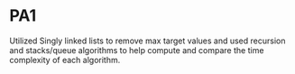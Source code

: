 # PA1
Utilized Singly linked lists to remove max target values and used recursion and stacks/queue algorithms to help compute and compare the time complexity of each algorithm.
